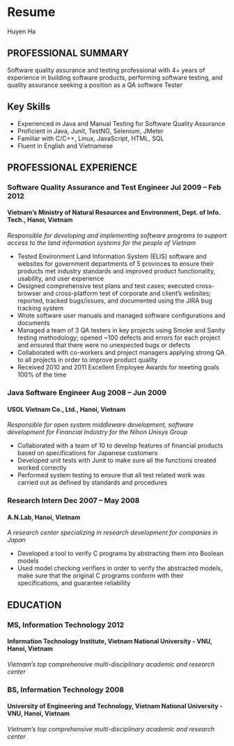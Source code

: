 # Resume

Huyen Ha     

## PROFESSIONAL SUMMARY 

Software quality assurance and testing professional with 4+ years of experience in building software products, performing software testing, and quality assurance seeking a position as a QA software Tester 

## Key Skills  
* Experienced in Java and Manual Testing for Software Quality Assurance  
* Proficient in Java, Junit, TestNG, Selenium, JMeter  
* Familiar with C/C++, Linux, JavaScript, HTML, SQL  
* Fluent in English and Vietnamese 
 

## PROFESSIONAL EXPERIENCE  
### Software Quality Assurance and Test Engineer                                                                Jul 2009 – Feb 2012  
#### Vietnam’s Ministry of Natural Resources and Environment, Dept. of Info. Tech., Hanoi, Vietnam  
_Responsible for developing and implementing software programs to support access to the land information systems for the people of Vietnam_  
* Tested Environment Land Information System (ELIS) software and websites for government departments of 5 provinces to ensure their products met industry standards and improved product functionality, usability, and user experience  
* Designed comprehensive test plans and test cases; executed cross-browser and cross-platform test of corporate and client’s websites; reported, tracked bugs/issues, and documented using the JIRA bug tracking system  
* Wrote software user manuals and managed software configurations and documents  
* Managed a team of 3 QA testers in key projects using Smoke and Sanity testing methodology; opened ~100 defects and errors for each project and ensured that there were no unexpected bugs or defects  
* Collaborated with co-workers and project managers applying strong QA to all projects in order to improve product quality  
* Received 2010 and 2011 Excellent Employee Awards for meeting goals 100% of the time  
### Java Software Engineer                                                                                      Aug 2008 – Jun 2009  
#### USOL Vietnam Co., Ltd., Hanoi, Vietnam  
_Responsible for open system middleware development, software development for Financial Industry for the Nihon Unisys Group_  
* Collaborated with a team of 10 to develop features of financial products based on specifications for Japanese customers  
* Developed unit tests with Junit to make sure all the functions created worked correctly  
* Performed system testing to ensure that all test related work was carried out as defined by standards and procedures   
### Research Intern                                                                                             Dec 2007 – May 2008  
#### A.N.Lab, Hanoi, Vietnam  
_A research center specializing in research development for companies in Japan_  
* Developed a tool to verify C programs by abstracting them into Boolean models  
* Used model checking verifiers in order to verify the abstracted models, make sure that the original C programs conform with their specifications, and guarantee reliability 


## EDUCATION  
### MS, Information Technology                                                                                                 2012  
#### Information Technology Institute, Vietnam National University - VNU, Hanoi, Vietnam  
_Vietnam’s top comprehensive multi-disciplinary academic and research center_  
### BS, Information Technology                                                                                                 2008  
#### University of Engineering and Technology, Vietnam National University - VNU, Hanoi, Vietnam  
_Vietnam’s top comprehensive multi-disciplinary academic and research center_  
